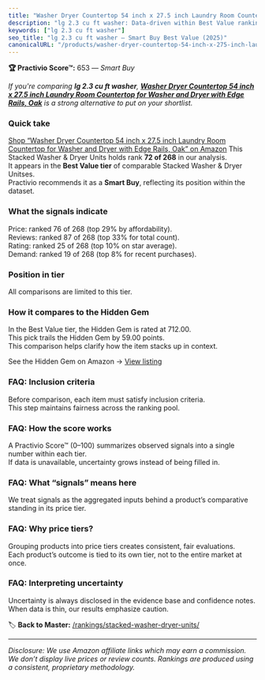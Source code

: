 ```yaml
---
title: "Washer Dryer Countertop 54 inch x 27.5 inch Laundry Room Countertop for Washer and Dryer with Edge Rails, Oak"
description: "lg 2.3 cu ft washer: Data-driven within Best Value ranking using the Practivio Score™. Positioned by quality, value, demand, findability, momentum."
keywords: ["lg 2.3 cu ft washer"]
seo_title: "lg 2.3 cu ft washer — Smart Buy Best Value (2025)"
canonicalURL: "/products/washer-dryer-countertop-54-inch-x-275-inch-laundry-room-countertop-for-washer-and-dryer-with-edge-rails-oak-B0D5B45KRZ/"
---
```


**🏆 Practivio Score™:** 653 — _Smart Buy_


*If you're comparing **lg 2.3 cu ft washer**, **[Washer Dryer Countertop 54 inch x 27.5 inch Laundry Room Countertop for Washer and Dryer with Edge Rails, Oak](https://www.amazon.com/dp/B0D5B45KRZ?tag=practivio-20)** is a strong alternative to put on your shortlist.*
### Quick take
[Shop “Washer Dryer Countertop 54 inch x 27.5 inch Laundry Room Countertop for Washer and Dryer with Edge Rails, Oak” on Amazon](https://www.amazon.com/dp/B0D5B45KRZ?tag=practivio-20)
This Stacked Washer & Dryer Units holds rank **72 of 268** in our analysis.  
It appears in the **Best Value tier** of comparable Stacked Washer & Dryer Unitses.  
Practivio recommends it as a **Smart Buy**, reflecting its position within the dataset.

### What the signals indicate
Price: ranked 76 of 268 (top 29% by affordability).  
Reviews: ranked 87 of 268 (top 33% for total count).  
Rating: ranked 25 of 268 (top 10% on star average).  
Demand: ranked 19 of 268 (top 8% for recent purchases).

### Position in tier
All comparisons are limited to this tier.

### How it compares to the Hidden Gem
In the Best Value tier, the Hidden Gem is rated at 712.00.  
This pick trails the Hidden Gem by 59.00 points.  
This comparison helps clarify how the item stacks up in context.  

See the Hidden Gem on Amazon → [View listing](https://www.amazon.com/dp/B095KG5FPT?tag=practivio-20)

### FAQ: Inclusion criteria
Before comparison, each item must satisfy inclusion criteria.  
This step maintains fairness across the ranking pool.

### FAQ: How the score works
A Practivio Score™ (0–100) summarizes observed signals into a single number within each tier.  
If data is unavailable, uncertainty grows instead of being filled in.

### FAQ: What “signals” means here
We treat signals as the aggregated inputs behind a product’s comparative standing in its price tier.

### FAQ: Why price tiers?
Grouping products into price tiers creates consistent, fair evaluations.  
Each product’s outcome is tied to its own tier, not to the entire market at once.

### FAQ: Interpreting uncertainty
Uncertainty is always disclosed in the evidence base and confidence notes.  
When data is thin, our results emphasize caution.


🏷️ **Back to Master:** [/rankings/stacked-washer-dryer-units/](/rankings/stacked-washer-dryer-units/)

---
_Disclosure: We use Amazon affiliate links which may earn a commission. We don’t display live prices or review counts. Rankings are produced using a consistent, proprietary methodology._
